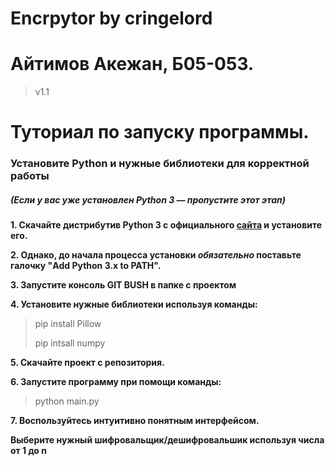 
<h1 id="10">Encrpytor by cringelord </h1>
<h1 id="-">Айтимов Акежан, Б05-053.</h1>
<blockquote>
<p>v1.1</p>
</blockquote>
<h1 id="-">Туториал по запуску программы.</h1>
<h3 id="-python-"><strong>Установите Python и нужные библиотеки для корректной работы</strong></h3>
<h5 id="-python3-project-">(Если у вас уже установлен Python 3 — пропустите этот этап)</h5>
<p><strong>1. Скачайте дистрибутив Python 3 с официального <a href="https://www.python.org/downloads/">сайта</a> и установите его.</strong> 
<p><strong>2.  Однако, до начала процесса установки <em>обязательно</em> поставьте галочку "Add Python 3.x to PATH".</strong></p> 
<p><strong>3. Запустите консоль GIT BUSH в папке с проектом</strong></p>
<p><strong>4. Установите нужные библиотеки используя команды:</strong></p>
<blockquote>
<p>pip install Pillow</p>
<p>pip intsall numpy</p>
</blockquote>
<p><strong>5. Скачайте проект с репозитория.</strong>
<p><strong>6. Запустите программу при помощи команды:</strong></p>
<blockquote>
<p>python main.py</p>
</blockquote>
<p><strong>7. Воспользуйтесь интуитивно понятным интерфейсом.</strong></p>
<p><strong>Выберите нужный шифровальщик/дешифровальшик используя числа от 1 до n</strong></p>


